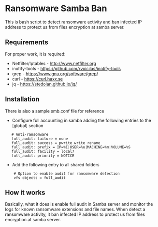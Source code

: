 # Ransomware Samba Ban

This is bash script to detect ransomware activity and ban infected IP address to protect us from files encryption at samba server.

## Requirements

For proper work, it is required:
* Netfilter/Iptables - http://www.netfilter.org
* inotify-tools - https://github.com/rvoicilas/inotify-tools
* grep - https://www.gnu.org/software/grep/
* curl - https://curl.haxx.se
* jq - https://stedolan.github.io/jq/

## Installation

There is also a sample smb.conf file for reference

* Configure full accounting in samba adding the following entries to the [global] section

```
   # Anti-ransomware
   full_audit: failure = none
   full_audit: success = pwrite write rename
   full_audit: prefix = IP=%I|USER=%u|MACHINE=%m|VOLUME=%S
   full_audit: facility = local7
   full_audit: priority = NOTICE
```

* Add the following entry to all shared folders 

```
    # Option to enable audit for ransomware detection
    vfs objects = full_audit
```

## How it works

Basically, what it does is enable full audit in Samba server and monitor the logs for known ransomware extensions and file names. When detect a ransomware activity, it ban infected IP address to protect us from files encryption at samba server.
